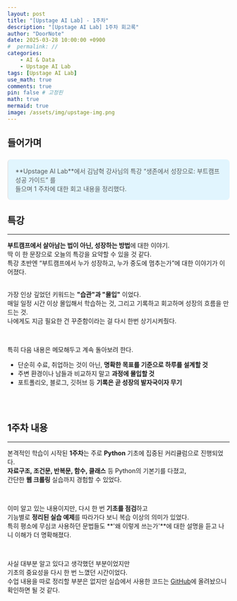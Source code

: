 ```yaml
---
layout: post
title: "[Upstage AI Lab] - 1주차"
description: "[Upstage AI Lab] 1주차 회고록"
author: "DoorNote"
date: 2025-03-28 10:00:00 +0900
#  permalink: //
categories:
    - AI & Data
    - Upstage AI Lab
tags: [Upstage AI Lab]
use_math: true
comments: true
pin: false # 고정핀
math: true
mermaid: true
image: /assets/img/upstage-img.png
---
```


## 들어가며

<blockquote style="background: #E1F5Fe; color: #2e2e2ec4; padding: 1rem; margin: 1.5rem 0; border-radius: 8px;">
**Upstage AI Lab**에서 김남혁 강사님의 특강 “생존에서 성장으로: 부트캠프 성공 가이드” 를<br>
들으며 1 주차에 대한 회고 내용을 정리했다.
</blockquote>

## 특강

---

**부트캠프에서 살아남는 법이 아닌, 성장하는 방법**에 대한 이야기.  
딱 이 한 문장으로 오늘의 특강을 요약할 수 있을 것 같다.  
특강 초반엔 “부트캠프에서 누가 성장하고, 누가 중도에 멈추는가”에 대한 이야기가 이어졌다.  
<br>

가장 인상 깊었던 키워드는 **"습관"과 "몰입"** 이었다.  
매일 일정 시간 이상 몰입해서 학습하는 것, 그리고 기록하고 회고하며 성장의 흐름을 만드는 것.  
나에게도 지금 필요한 건 꾸준함이라는 걸 다시 한번 상기시켜줬다.

<br>

특히 다음 내용은 메모해두고 계속 돌아보려 한다.

- 단순히 수료, 취업하는 것이 아닌, **명확한 목표를 기준으로 하루를 설계할 것**  
- 주변 환경이나 남들과 비교하지 말고 **과정에 몰입할 것**  
- 포트폴리오, 블로그, 깃허브 등 **기록은 곧 성장의 발자국이자 무기**

<br>
<br>

## 1주차 내용

---

본격적인 학습이 시작된 **1주차**는 주로 **Python** 기초에 집중된 커리큘럼으로 진행되었다.  
**자료구조, 조건문, 반복문, 함수, 클래스** 등 Python의 기본기를 다졌고,  
간단한 **웹 크롤링** 실습까지 경험할 수 있었다.

<br>

이미 알고 있는 내용이지만, 다시 한 번 **기초를 점검**하고  
기능별로 **정리된 실습 예제**를 따라가다 보니 복습 이상의 의미가 있었다.  
특히 평소에 무심코 사용하던 문법들도 **'왜 이렇게 쓰는가'**에 대한 설명을 듣고 나니 이해가 더 명확해졌다.

<br>

사실 대부분 알고 있다고 생각했던 부분이었지만    
기초의 중요성을 다시 한 번 느꼈던 시간이었다.<br>
수업 내용을 따로 정리할 부분은 없지만 실습에서 사용한 코드는 [GitHub](https://github.com/GH-Door/Upstage-AI-lab)에 올려놨으니 확인하면 될 것 같다.
